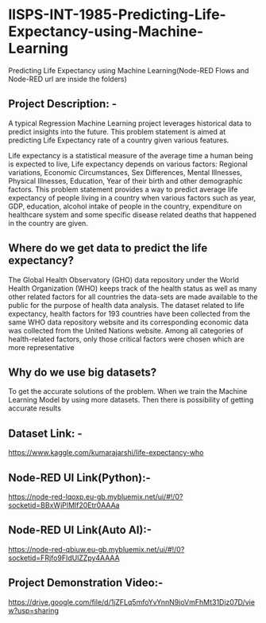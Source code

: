 # llSPS-INT-1985-Predicting-Life-Expectancy-using-Machine-Learning
Predicting Life Expectancy using Machine Learning(Node-RED Flows and Node-RED url are inside the folders)
## Project Description: -
A typical Regression Machine Learning project leverages historical data to predict insights into the future. This problem statement is aimed at predicting Life Expectancy rate of a country given various features.

Life expectancy is a statistical measure of the average time a human being is expected to live, Life expectancy depends on various factors: Regional variations, Economic Circumstances, Sex Differences, Mental Illnesses, Physical Illnesses, Education, Year of their birth and other demographic factors. This problem statement provides a way to predict average life expectancy of people living in a country when various factors such as year, GDP, education, alcohol intake of people in the country, expenditure on healthcare system and some specific disease related deaths that happened in the country are given.
## Where do we get data to predict the life expectancy?
The Global Health Observatory (GHO) data repository under the World Health Organization (WHO) keeps track of the health status as well as many other related factors for all countries the data-sets are made available to the public for the purpose of health data analysis. The dataset related to life expectancy, health factors for 193 countries have been collected from the same WHO data repository website and its corresponding economic data was collected from the United Nations website. Among all categories of health-related factors, only those critical factors were chosen which are more representative
## Why do we use big datasets?
To get the accurate solutions of the problem. When we train the Machine Learning Model by using more datasets. Then there is possibility of getting accurate results	
## Dataset Link: - 
https://www.kaggle.com/kumarajarshi/life-expectancy-who
## Node-RED UI Link(Python):-
https://node-red-lqoxp.eu-gb.mybluemix.net/ui/#!/0?socketid=BBxWjPIMlf20Etr0AAAa
## Node-RED UI Link(Auto AI):-
https://node-red-qbiuw.eu-gb.mybluemix.net/ui/#!/0?socketid=FRjfo9FIdUlZZpy4AAAA
## Project Demonstration Video:-
https://drive.google.com/file/d/1jZFLq5mfoYvYnnN9joVmFhMt31Djz07D/view?usp=sharing
